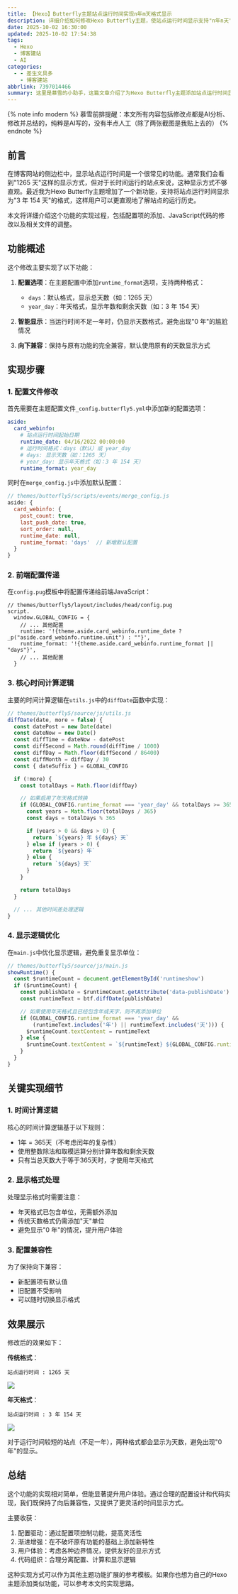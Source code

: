 ```yaml
---
title: 【Hexo】Butterfly主题站点运行时间实现n年m天格式显示
description: 详细介绍如何修改Hexo Butterfly主题，使站点运行时间显示支持"n年n天"格式，提供更友好的时间展示方式。
date: 2025-10-02 16:30:00
updated: 2025-10-02 17:54:38
tags:
  - Hexo
  - 博客建站
  - AI
categories:
  - - 差生文具多
    - 博客建站
abbrlink: 7397014466
summary: 这里是慕雪的小助手，这篇文章介绍了为Hexo Butterfly主题添加站点运行时间显示格式的功能。慕雪通过添加配置选项，支持传统天数显示和更直观的年天格式（如“3年154天”），并确保在运行时间不足一年时智能显示天数以避免“0年”的情况。文章详细说明了配置文件修改、前端配置传递、核心时间计算逻辑以及显示优化，强调保持向下兼容性，提升用户体验。
---
```


{% note info modern %}
慕雪前排提醒：本文所有内容包括修改点都是AI分析、修改并总结的，纯粹是AI写的，没有半点人工（除了两张截图是我贴上去的）
{% endnote %}


## 前言

在博客网站的侧边栏中，显示站点运行时间是一个很常见的功能。通常我们会看到"1265 天"这样的显示方式，但对于长时间运行的站点来说，这种显示方式不够直观。最近我为Hexo Butterfly主题增加了一个新功能，支持将站点运行时间显示为"3 年 154 天"的格式，这样用户可以更直观地了解站点的运行历史。

本文将详细介绍这个功能的实现过程，包括配置项的添加、JavaScript代码的修改以及相关文件的调整。

## 功能概述

这个修改主要实现了以下功能：

1. **配置选项**：在主题配置中添加`runtime_format`选项，支持两种格式：
   - `days`：默认格式，显示总天数（如：1265 天）
   - `year_day`：年天格式，显示年数和剩余天数（如：3 年 154 天）

2. **智能显示**：当运行时间不足一年时，仍显示天数格式，避免出现"0 年"的尴尬情况

3. **向下兼容**：保持与原有功能的完全兼容，默认使用原有的天数显示方式

## 实现步骤

### 1. 配置文件修改

首先需要在主题配置文件`_config.butterfly5.yml`中添加新的配置选项：

```yaml
aside:
  card_webinfo:
    # 站点运行时间起始日期
    runtime_date: 04/16/2022 00:00:00
    # 运行时间格式：days（默认）或 year_day
    # days: 显示天数（如：1265 天）
    # year_day: 显示年天格式（如：3 年 154 天）
    runtime_format: year_day
```

同时在`merge_config.js`中添加默认配置：

```javascript
// themes/butterfly5/scripts/events/merge_config.js
aside: {
  card_webinfo: {
    post_count: true,
    last_push_date: true,
    sort_order: null,
    runtime_date: null,
    runtime_format: 'days'  // 新增默认配置
  }
}
```

### 2. 前端配置传递

在`config.pug`模板中将配置传递给前端JavaScript：

```pug
// themes/butterfly5/layout/includes/head/config.pug
script.
  window.GLOBAL_CONFIG = {
    // ... 其他配置
    runtime: '!{theme.aside.card_webinfo.runtime_date ? _p("aside.card_webinfo.runtime.unit") : ""}',
    runtime_format: '!{theme.aside.card_webinfo.runtime_format || "days"}',
    // ... 其他配置
  }
```

### 3. 核心时间计算逻辑

主要的时间计算逻辑在`utils.js`中的`diffDate`函数中实现：

```javascript
// themes/butterfly5/source/js/utils.js
diffDate(date, more = false) {
  const datePost = new Date(date)
  const dateNow = new Date()
  const diffTime = dateNow - datePost
  const diffSecond = Math.round(diffTime / 1000)
  const diffDay = Math.floor(diffSecond / 86400)
  const diffMonth = diffDay / 30
  const { dateSuffix } = GLOBAL_CONFIG

  if (!more) {
    const totalDays = Math.floor(diffDay)

    // 如果启用了年天格式转换
    if (GLOBAL_CONFIG.runtime_format === 'year_day' && totalDays >= 365) {
      const years = Math.floor(totalDays / 365)
      const days = totalDays % 365

      if (years > 0 && days > 0) {
        return `${years} 年 ${days} 天`
      } else if (years > 0) {
        return `${years} 年`
      } else {
        return `${days} 天`
      }
    }

    return totalDays
  }

  // ... 其他时间差处理逻辑
}
```

### 4. 显示逻辑优化

在`main.js`中优化显示逻辑，避免重复显示单位：

```javascript
// themes/butterfly5/source/js/main.js
showRuntime() {
  const $runtimeCount = document.getElementById('runtimeshow')
  if ($runtimeCount) {
    const publishDate = $runtimeCount.getAttribute('data-publishDate')
    const runtimeText = btf.diffDate(publishDate)

    // 如果使用年天格式且已经包含年或天字，则不再添加单位
    if (GLOBAL_CONFIG.runtime_format === 'year_day' &&
        (runtimeText.includes('年') || runtimeText.includes('天'))) {
      $runtimeCount.textContent = runtimeText
    } else {
      $runtimeCount.textContent = `${runtimeText} ${GLOBAL_CONFIG.runtime}`
    }
  }
}
```

## 关键实现细节

### 1. 时间计算逻辑

核心的时间计算逻辑基于以下规则：

- 1年 = 365天（不考虑闰年的复杂性）
- 使用整数除法和取模运算分别计算年数和剩余天数
- 只有当总天数大于等于365天时，才使用年天格式

### 2. 显示格式处理

处理显示格式时需要注意：

- 年天格式已包含单位，无需额外添加
- 传统天数格式仍需添加"天"单位
- 避免显示"0 年"的情况，提升用户体验

### 3. 配置兼容性

为了保持向下兼容：

- 新配置项有默认值
- 旧配置不受影响
- 可以随时切换显示格式

## 效果展示

修改后的效果如下：

**传统格式**：
```
站点运行时间 : 1265 天
```

![](https://img.musnow.top/i/2025/10/843745f8690d07d7fe6143044decef52.webp)

**年天格式**：
```
站点运行时间 : 3 年 154 天
```

![](https://img.musnow.top/i/2025/10/595c1de37856356519361800bc08b63d.webp)


对于运行时间较短的站点（不足一年），两种格式都会显示为天数，避免出现"0 年"的显示。

## 总结

这个功能的实现相对简单，但能显著提升用户体验。通过合理的配置设计和代码实现，我们既保持了向后兼容性，又提供了更灵活的时间显示方式。

主要收获：

1. 配置驱动：通过配置项控制功能，提高灵活性
2. 渐进增强：在不破坏原有功能的基础上添加新特性
3. 用户体验：考虑各种边界情况，提供友好的显示方式
4. 代码组织：合理分离配置、计算和显示逻辑

这种实现方式可以作为其他主题功能扩展的参考模板。如果你也想为自己的Hexo主题添加类似功能，可以参考本文的实现思路。


